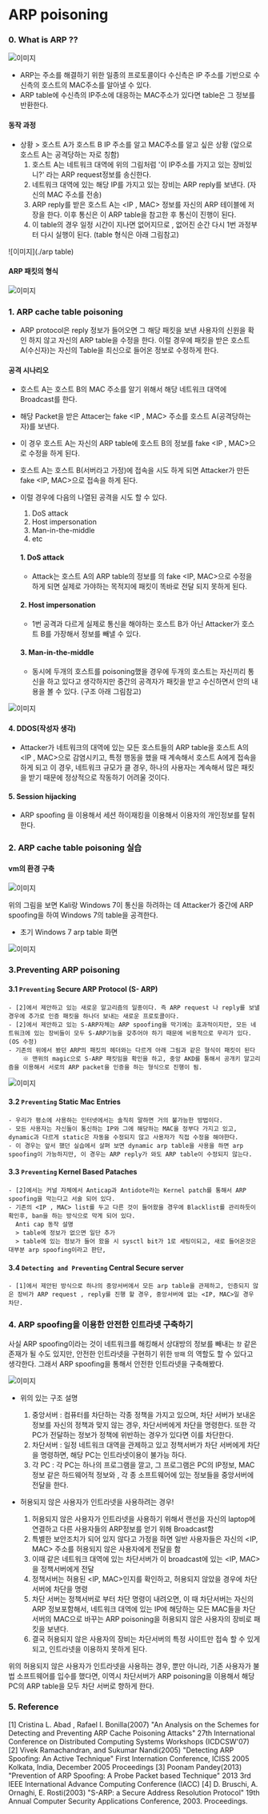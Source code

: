 # ARP poisoning 

### 0. What is ARP ??
![이미지](./picture.PNG)

- ARP는 주소를 해결하기 위한 일종의 프로토콜이다 수신측은 IP 주소를 기반으로 수신측의 호스트의 MAC주소를 알아낼 수 있다. 
- ARP table에 수신측의 IP주소에 대응하는 MAC주소가 있다면 table은 그 정보를 반환한다. 
#### 동작 과정 

- 상황 > 호스트 A가 호스트 B IP 주소를 알고 MAC주소를 알고 싶은 상황 (앞으로 호스트 A는 공격당하는 자로 칭함)
  1. 호스트 A는 네트워크 대역에 위의 그림처럼 '이 IP주소를 가지고 있는 장비있니?' 라는 ARP  request정보를 송신한다. 
  2. 네트워크 대역에 있는 해당 IP를 가지고 있는 장비는 ARP reply를 보낸다. (자신의 MAC 주소를 전송)
  3. ARP reply를 받은 호스트 A는 <IP , MAC> 정보를 자신의 ARP 테이블에 저장을 한다. 이후 통신은 이 ARP table을 참고한 후 통신이 진행이 된다. 
  4. 이 table의 경우 일정 시간이 지나면 없어지므로 , 없어진 순간 다시 1번 과정부터 다시 실행이 된다. (table 형식은 아래 그림참고)

![이미지](./arp table)


#### ARP 패킷의 형식 

![이미지](./arppacket)


### 1. ARP cache table poisoning

 - ARP protocol은 reply 정보가 들어오면 그 해당 패킷을 보낸 사용자의 신원을 확인 하지 않고 자신의 ARP table을 수정을 한다. 이럴 경우에 패킷을 받은 호스트 A(수신자)는 자신의 Table을 최신으로 들어온 정보로 수정하게 한다. 



#### 공격 시나리오 
  - 호스트 A는 호스트 B의 MAC 주소를 알기 위해서 해당 네트워크 대역에 Broadcast를 한다. 
  - 해당 Packet을 받은 Attacer는 fake <IP , MAC> 주소를 호스트 A(공격당하는 자)를 보낸다.
  - 이 경우 호스트 A는 자신의 ARP table에 호스트 B의 정보를 fake <IP , MAC>으로 수정을 하게 된다. 
  - 호스트 A는 호스트 B(서버라고 가정)에 접속을 시도 하게 되면 Attacker가 만든 fake <IP, MAC>으로 접속을 하게 된다.  



- 이럴 경우에 다음의 나열된 공격을 시도 할 수 있다. 

  1. DoS attack
  2. Host impersonation 
  3. Man-in-the-middle
  4. etc

  #### 1. DoS attack
  - Attack는 호스트 A의 ARP table의 정보를 의 fake <IP, MAC>으로 수정을 하게 되면 실제로 가야하는 목적지에 패킷이 똑바로 전달 되지 못하게 된다. 
  
  #### 2. Host impersonation
  - 1번 공격과 다르게 실제로 통신을 해야하는 호스트 B가 아닌 Attacker가 호스트 B를 가장해서 정보를 빼낼 수 있다. 
  
  #### 3. Man-in-the-middle
  - 동시에 두개의 호스트를 poisoning했을 경우에 두개의 호스트는 자신끼리 통신을 하고 있다고 생각하지만 중간의 공격자가 패킷을 받고 수신하면서 안의 내용을 볼 수 있다. (구조 아래 그림참고)

![이미지](./arppacket)

  #### 4. DDOS(작성자 생각)
  - Attacker가 네트워크의 대역에 있는 모든 호스트들의 ARP table을 호스트 A의 <IP , MAC>으로 감염시키고, 특정 행동을 했을 때 계속해서 호스트 A에게 접속을 하게 되고 이 경우, 네트워크
    규모가 클 경우, 하나의 사용자는 계속해서 많은 패킷을 받기 때문에 정상적으로 작동하기 어려울 것이다. 
  
  
  #### 5. Session hijacking 
  - ARP spoofing 을 이용해서 세션 하이재킹을 이용해서 이용자의 개인정보를 탈취 한다. 


### 2. ARP cache table poisoning 실습


#### vm의 환경 구축

![이미지](./환경구축)

위의 그림을 보면 Kali랑 Windows 7이 통신을 하려하는 데 Attacker가 중간에 ARP spoofing을 하여 Windows 7의 table을 공격한다. 

- 초기 Windows 7 arp table 화면 

![이미지](./WindowsArptable.png)


### 3.Preventing ARP poisoning 

  #### 3.1 `Preventing` Secure ARP Protocol (S- ARP) 
 
    - [2]에서 제안하고 있는 새로운 알고리즘의 일종이다. 즉 ARP request 나 reply를 보낼 경우에 추가로 인증 패킷을 하나더 보내는 새로운 프로토콜이다.
    - [2]에서 제안하고 있는 S-ARP자체는 ARP spoofing을 막기에는 효과적이지만, 모든 네트워크에 있는 장비들이 모두 S-ARP기능을 갖추어야 하기 때문에 비용적으로 무리가 있다.(OS 수정)
    - 기존의 위에서 봤던 ARP의 패킷의 헤더와는 다르게 아래 그림과 같은 형식이 패킷이 된다
        ※ 맨위의 magic으로 S-ARP 패킷임을 확인을 하고, 중앙 AKD를 통해서 공개키 알고리즘을 이용해서 서로의 ARP packet을 인증을 하는 형식으로 진행이 됨. 
        
![이미지](./s-arp.png)


  #### 3.2 `Preventing` Static Mac Entries 
    - 우리가 평소에 사용하는 인터넷에서는 솔직히 말하면 거의 불가능한 방법이다. 
    - 모든 사용자는 자신들이 통신하는 IP와 그에 해당하는 MAC을 정부다 가지고 있고, dynamic과 다르게 static은 자동을 수정되지 않고 사용자가 직접 수정을 해야한다. 
    - 이 경우는 앞서 했던 실습에서 살펴 보면 dynamic arp table을 사용을 하면 arp spoofing이 가능하지만, 이 경우는 ARP reply가 와도 ARP table이 수정되지 않는다. 

  #### 3.3 `Preventing` Kernel Based Pataches
    - [2]에서는 커널 자체에서 Anticap과 Antidote라는 Kernel patch를 통해서 ARP spoofing을 막는다고 서술 되어 있다. 
    - 기존의 <IP , MAC> list를 두고 다른 것이 들어왔을 경우에 Blacklist를 관리하듯이 확인후, ban을 하는 방식으로 막게 되어 있다.
      Anti cap 동작 설명
      > table에 정보가 없으면 일단 추가 
      > table에 있는 정보가 들어 왔을 시 sysctl bit가 1로 세팅이되고, 새로 들어온것은 대부분 arp spoofing이라고 판단, 

  #### 3.4 `Detecting and Preventing` Central Secure server 
    - [1]에서 제안된 방식으로 하나의 중앙서버에서 모든 arp table을 관제하고, 인증되지 않은 장비가 ARP request , reply를 진행 할 경우, 중앙서버에 없는 <IP, MAC>일 경우 차단.


### 4. ARP spoofing을 이용한 안전한 인트라넷 구축하기 

사실 ARP spoofing이라는 것이 네트워크를 해킹해서 상대방의 정보를 빼내는 `창` 같은 존재가 될 수도 있지만, 안전한 인트라넷을 구현하기 위한 `방패` 의 역할도 할 수 있다고 생각한다. 
그래서 ARP spoofing을 통해서 안전한 인트라넷을 구축해봤다. 

![이미지](./intranet.png)


- 위의 있는 구조 설명 
  1. 중앙서버 : 컴퓨터를 차단하는 각종 정책을 가지고 있으며, 차단 서버가 보내온 정보를 자신의 정책과 맞지 않는 경우, 차단서버에게 차단을 명령한다. 또한 각 PC가 전달하는 정보가 정책에 위반하는 경우가 있다면 이를 차단한다.  
  2. 차단서버 : 일정 네트워크 대역을 관제하고 있고 정책서버가 차단 서버에게 차단을 명령하면, 해당 PC는 인트라넷이용이 불가능 하다. 
  3. 각 PC   : 각 PC는 하나의 프로그램을 깔고, 그 프로그램은 PC의 IP정보, MAC정보 같은 하드웨어적 정보와 , 각 종 소프트웨어에 있는 정보들을 중앙서버에 전달을 한다. 


- 허용되지 않은 사용자가 인트라넷을 사용하려는 경우!
  1. 허용되지 않은 사용자가 인트라넷을 사용하기 위해서 랜선을 자신의 laptop에 연결하고 다른 사용자들의 ARP정보를 얻기 위해 Broadcast함 
  2. 특별한 보안조치가 되어 있지 않다고 가정을 하면 일반 사용자들은 자신의 <IP, MAC> 주소를 허용되지 않은 사용자에게 전달을 함 
  3. 이때 같은 네트워크 대역에 있는 차단서버가 이 broadcast에 있는 <IP, MAC>을 정책서버에게 전달
  4. 정책서버는 허용된 <IP, MAC>인지를 확인하고, 허용되지 않았을 경우에 차단서버에 차단을 명령 
  5. 차단 서버는 정책서버로 부터 차단 명령이 내려오면, 이 때 차단서버는 자신의 ARP 정보포함해서, 네트워크 대역에 있는 IP에 해당하는 모든 MAC들을 차단 서버의 MAC으로 바꾸는 ARP poisoning을 허용되지 않은 사용자의 장비로 패킷을 보낸다.
  6. 결국 허용되지 않은 사용자의 장비는 차단서버의 특정 사이트만 접속 할 수 있게 되고, 인트라넷을 이용하지 못하게 된다. 

위의 허용되지 않은 사용자가 인트라넷을 사용하는 경우, 뿐만 아니라, 기존 사용자가 불법 소프트웨어를 입수를 했다면, 이역시 차단서버가 ARP poisoning을 이용해서 해당 PC의 ARP table을 모두 차단 
서버로 향하게 한다. 


### 5. Reference

[1] Cristina L. Abad , Rafael I. Bonilla(2007) "An Analysis on the Schemes for Detecting and Preventing ARP Cache Poisoning Attacks"  27th International Conference on Distributed Computing Systems Workshops (ICDCSW'07)
[2] Vivek Ramachandran, and Sukumar Nandi(2005) "Detecting ARP Spoofing: An Active Technique" First Internation Conference, ICISS 2005 Kolkata, India, December 2005 Proceedings
[3] Poonam Pandey(2013) "Prevention of ARP Spoofing: A Probe Packet based Technique" 2013 3rd IEEE International Advance Computing Conference (IACC)
[4] D. Bruschi, A. Ornaghi, E. Rosti(2003) "S-ARP: a Secure Address Resolution Protocol" 19th Annual Computer Security Applications Conference, 2003. Proceedings.








